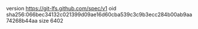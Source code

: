 version https://git-lfs.github.com/spec/v1
oid sha256:066bec34132c021399d09ae16d60cba539c3c9b3ecc284b00ab9aa74268b44aa
size 6402
